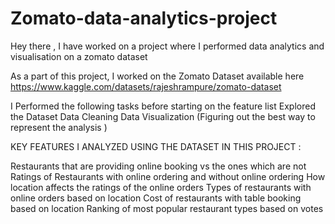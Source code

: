 # Zomato-data-analytics-project
Hey there ,  I have worked on a project where I performed data analytics and visualisation on a zomato dataset 

As a part of this project,  I worked  on the Zomato Dataset available here 
https://www.kaggle.com/datasets/rajeshrampure/zomato-dataset

I Performed the following tasks before starting on the feature list
Explored the Dataset
Data Cleaning
Data Visualization (Figuring out the best way to represent the analysis )

KEY FEATURES I ANALYZED USING THE DATASET IN THIS PROJECT :

Restaurants that are providing online booking vs the ones which are not
Ratings of Restaurants with online ordering and without online ordering
How location affects the ratings of the online orders
Types of restaurants with online orders based on location
Cost of restaurants with table booking based on location
Ranking of most popular restaurant types based on votes
